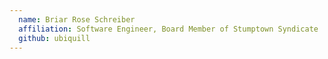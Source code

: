 ```yaml
---
  name: Briar Rose Schreiber
  affiliation: Software Engineer, Board Member of Stumptown Syndicate
  github: ubiquill
---
```

